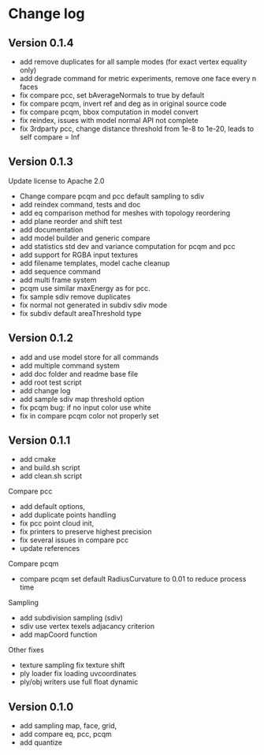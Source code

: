 
# Change log

## Version 0.1.4

- add remove duplicates for all sample modes (for exact vertex equality only)
- add degrade command for metric experiments, remove one face every n faces
- fix compare pcc, set bAverageNormals to true by default
- fix compare pcqm, invert ref and deg as in original source code 
- fix compare pcqm, bbox computation in model convert
- fix reindex, issues with model normal API not complete
- fix 3rdparty pcc, change distance threshold from 1e-8 to 1e-20, leads to self compare = Inf

## Version 0.1.3

Update license to Apache 2.0

- Change compare pcqm and pcc default sampling to sdiv
- add reindex command, tests and doc
- add eq comparison method for meshes with topology reordering
- add plane reorder and shift test
- add documentation
- add model builder and generic compare
- add statistics std dev and variance computation for pcqm and pcc
- add support for RGBA input textures
- add filename templates, model cache cleanup
- add sequence command
- add multi frame system
- pcqm use similar maxEnergy as for pcc.
- fix sample sdiv remove duplicates
- fix normal not generated in subdiv sdiv mode
- fix subdiv default areaThreshold type

## Version 0.1.2

- add and use model store for all commands
- add multiple command system
- add doc folder and readme base file
- add root test script
- add change log
- add sample sdiv map threshold option
- fix pcqm bug: if no input color use white
- fix in compare pcqm color not properly set

## Version 0.1.1

- add cmake
- and build.sh script
- add clean.sh script

Compare pcc
- add default options,
- add duplicate points handling
- fix pcc point cloud init,
- fix printers to preserve highest precision
- fix several issues in compare pcc
- update references

Compare pcqm
- compare pcqm set default RadiusCurvature to 0.01 to reduce process time

Sampling
- add subdivision sampling (sdiv)
- sdiv use vertex texels adjacancy criterion
- add mapCoord function

Other fixes
- texture sampling fix texture shift
- ply loader fix loading uvcoordinates
- ply/obj writers use full float dynamic

## Version 0.1.0

- add sampling map, face, grid,
- add compare eq, pcc, pcqm
- add quantize
